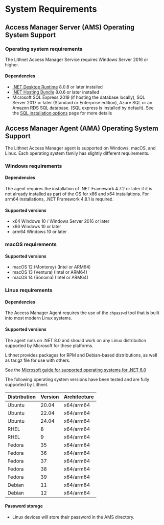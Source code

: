 # System Requirements

## Access Manager Server (AMS) Operating System Support

### Operating system requirements

The Lithnet Access Manager Service requires Windows Server 2016 or higher.

#### Dependencies

* [.NET Desktop Runtime](https://dotnet.microsoft.com/en-us/download/dotnet/8.0/runtime) 8.0.8 or later installed
* [.NET Hosting Bundle](hhttps://dotnet.microsoft.com/en-us/download/dotnet/8.0/runtime) 8.0.6 or later installed
* Microsoft SQL Express 2019 (if hosting the database locally), SQL Server 2017 or later (Standard or Enterprise edition), Azure SQL or an Amazon RDS SQL database. (SQL express is installed by default). See the [SQL installation options](installing-the-access-manager-server/sql-installation-options.md) page for more details

## Access Manager Agent (AMA) Operating System Support

The Lithnet Access Manager agent is supported on Windows, macOS, and Linux. Each operating system family has slightly different requirements.

### Windows requirements

#### Dependencies

The agent requires the installation of .NET Framework 4.7.2 or later if it is not already installed as part of the OS for x86 and x64 installations. For arm64 installations, .NET Framework 4.8.1 is required.

#### Supported versions

* x64 Windows 10 / Windows Server 2016 or later
* x86 Windows 10 or later
* arm64 Windows 10 or later

### macOS requirements

#### Supported versions

* macOS 12 (Monterey) (Intel or ARM64)
* macOS 13 (Ventura) (Intel or ARM64)
* macOS 14 (Sonoma) (Intel or ARM64)

### Linux requirements

#### Dependencies

The Access Manager Agent requires the use of the `chpasswd` tool that is built into most modern Linux systems.

#### Supported versions

The agent runs on .NET 8.0 and should work on any Linux distribution supported by Microsoft for these platforms.

Lithnet provides packages for RPM and Debian-based distributions, as well as tar.gz file for use with others.

See the [Microsoft guide for supported operating systems for .NET 6.0](https://github.com/dotnet/core/blob/main/release-notes/8.0/supported-os.md)

The following operating system versions have been tested and are fully supported by Lithnet.

| Distribution | Version | Architecture |
| ------------ | ------- | ------------ |
| Ubuntu       | 20.04   | x64/arm64    |
| Ubuntu       | 22.04   | x64/arm64    |
| Ubuntu       | 24.04   | x64/arm64    |
| RHEL         | 8       | x64/arm64    |
| RHEL         | 9       | x64/arm64    |
| Fedora       | 35      | x64/arm64    |
| Fedora       | 36      | x64/arm64    |
| Fedora       | 37      | x64/arm64    |
| Fedora       | 38      | x64/arm64    |
| Fedora       | 39      | x64/arm64    |
| Debian       | 11      | x64/arm64    |
| Debian       | 12      | x64/arm64    |

#### Password storage

* Linux devices will store their password in the AMS directory.
